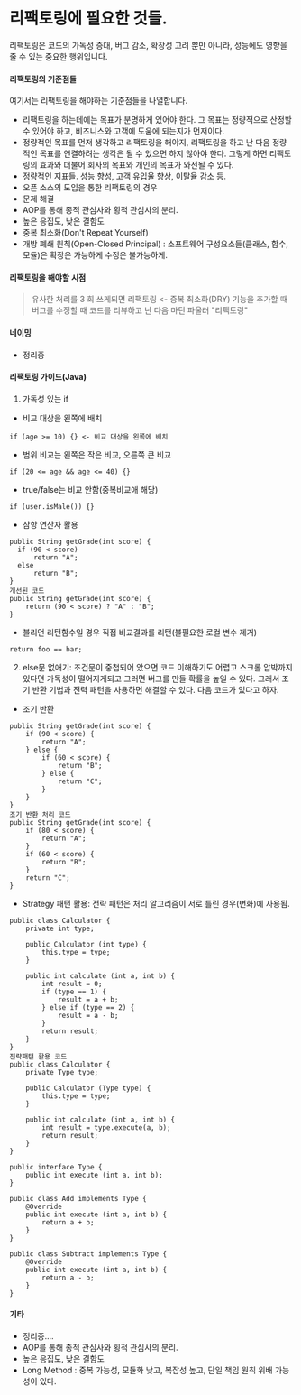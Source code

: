 리팩토링에 필요한 것들.
======================
리팩토링은 코드의 가독성 증대, 버그 감소, 확장성 고려 뿐만 아니라, 성능에도 영향을 줄 수 있는 중요한 행위입니다.

#### 리팩토링의 기준점들
여기서는 리팩토링을 해야하는 기준점들을 나열합니다.

- 리팩토링을 하는데에는 목표가 분명하게 있어야 한다. 그 목표는 정량적으로 산정할 수 있어야 하고, 비즈니스와 고객에 도움에 되는지가 먼저이다.
- 정량적인 목표를 먼저 생각하고 리팩토링을 해야지, 리팩토링을 하고 난 다음 정량적인 목표를 연결하려는 생각은 될 수 있으면 하지 않아야 한다. 그렇게 하면 리팩토링의 효과와 더불어 회사의 목표와 개인의 목표가 와전될 수 있다.
- 정량적인 지표들. 성능 향성, 고객 유입율 향상, 이탈율 감소 등.
- 오픈 소스의 도입을 통한 리팩토링의 경우
- 문제 해결
- AOP를 통해 종적 관심사와 횡적 관심사의 분리.
- 높은 응집도, 낮은 결함도
- 중복 최소화(Don't Repeat Yourself)
- 개방 폐쇄 원칙(Open-Closed Principal) : 소프트웨어 구성요소들(클래스, 함수, 모듈)은 확장은 가능하게 수정은 불가능하게.

#### 리팩토링을 해야할 시점
> 유사한 처리를 3 회 쓰게되면 리팩토링 <- 중복 최소화(DRY)
> 기능을 추가할 때
> 버그를 수정할 때
> 코드를 리뷰하고 난 다음
> 마틴 파울러 "리팩토링"

#### 네이밍

- 정리중

#### 리팩토링 가이드(Java)

1. 가독성 있는 if
- 비교 대상을 왼쪽에 배치
```
if (age >= 10) {} <- 비교 대상을 왼쪽에 배치
```
- 범위 비교는 왼쪽은 작은 비교, 오른쪽 큰 비교
```
if (20 <= age && age <= 40) {}
```
- true/false는 비교 안함(중복비교애 해당)
```
if (user.isMale()) {}
```
- 삼항 연산자 활용
```
public String getGrade(int score) {
  if (90 < score)
      return "A";
  else
      return "B";
}
개선된 코드
public String getGrade(int score) {
    return (90 < score) ? "A" : "B";
}
```
- 불리언 리턴함수일 경우 직접 비교결과를 리턴(불필요한 로컬 변수 제거)
```
return foo == bar;
```

2. else문 없애기: 조건문이 중첩되어 았으면 코드 이해하기도 어렵고 스크롤 압박까지 있다면 가독성이 떨어지게되고 그러면 버그를 만들 확률을 높일 수 있다. 그래서 조기 반환 기법과 전력 패턴을 사용하면 해결할 수 있다.
다음 코드가 있다고 하자.
- 조기 반환
```
public String getGrade(int score) {
    if (90 < score) {
        return "A";
    } else {
        if (60 < score) {
            return "B";
        } else {
            return "C";
        }
    }
}
조기 반환 처리 코드
public String getGrade(int score) {
    if (80 < score) {
        return "A";
    }
    if (60 < score) {
        return "B";
    }
    return "C";
}
```
- Strategy 패턴 활용: 전략 패턴은 처리 알고리즘이 서로 틀린 경우(변화)에 사용됨.
```
public class Calculator {
    private int type;

    public Calculator (int type) {
        this.type = type;
    }

    public int calculate (int a, int b) {
        int result = 0;
        if (type == 1) {
            result = a + b;
        } else if (type == 2) {
            result = a - b;
        }
        return result;
    }
}
전략패턴 활용 코드
public class Calculator {
    private Type type;

    public Calculator (Type type) {
        this.type = type;
    }

    public int calculate (int a, int b) {
        int result = type.execute(a, b);
        return result;
    }
}

public interface Type {
    public int execute (int a, int b);
}

public class Add implements Type {
    @Override
    public int execute (int a, int b) {
        return a + b;
    }
}

public class Subtract implements Type {
    @Override
    public int execute (int a, int b) {
        return a - b;
    }
}
```

#### 기타
- 정리중....
- AOP를 통해 종적 관심사와 횡적 관심사의 분리.
- 높은 응집도, 낮은 결함도
- Long Method : 중복 가능성, 모듈화 낮고, 복잡성 높고, 단일 책임 원칙 위배 가능성이 있다.
